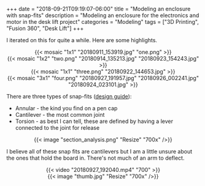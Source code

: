 +++
date = "2018-09-21T09:19:07-06:00"
title = "Modeling an enclosure with snap-fits"
description = "Modeling an enclosure for the electronics and motor in the desk lift project"
categories = "Modeling"
tags = ["3D Printing", "Fusion 360", "Desk Lift"]
+++

I iterated on this for quite a while. Here are some highlights.

<center>
  {{< mosaic "1x1" "20180911_153919.jpg" "one.png" >}}
</center>

<center>
  {{< mosaic "1x2" "two.png" "20180914_135213.jpg" "20180923_154243.jpg" >}}
</center>

<center>
  {{< mosaic "1x1" "three.png" "20180922_144653.jpg" >}}
</center>

<center>
  {{< mosaic "3x1" "four.png" "20180927_191957.jpg" "20180926_002241.jpg" "20180924_023101.jpg" >}}
</center>

There are three types of snap-fits ([design guide](Plastic_Snap_fit_design.pdf)):

- Annular - the kind you find on a pen cap
- Cantilever - the most common joint
- Torsion - as best I can tell, these are defined by having a lever connected to the joint for release

<center>
  {{< image "section_analysis.png" "Resize" "700x" />}}
</center>

I believe all of these snap fits are cantilevers but I am a little unsure about the ones that hold the board in. There's not much of an arm to deflect.

<center>
  {{< video "20180927_192040.mp4" "700" >}}
</center>

<center>
  {{< image "thumb.jpg" "Resize" "700x" />}}
</center>
